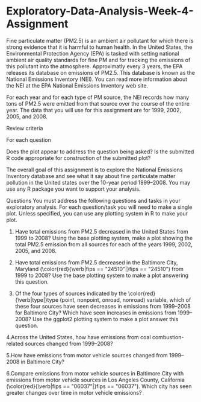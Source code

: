 # Exploratory-Data-Analysis-Week-4-Assignment

Fine particulate matter (PM2.5) is an ambient air pollutant for which there is strong evidence that it is harmful to human health. In the United States, the Environmental Protection Agency (EPA) is tasked with setting national ambient air quality standards for fine PM and for tracking the emissions of this pollutant into the atmosphere. Approximatly every 3 years, the EPA releases its database on emissions of PM2.5. This database is known as the National Emissions Inventory (NEI). You can read more information about the NEI at the EPA National Emissions Inventory web site.

For each year and for each type of PM source, the NEI records how many tons of PM2.5 were emitted from that source over the course of the entire year. The data that you will use for this assignment are for 1999, 2002, 2005, and 2008.

Review criteria

For each question

Does the plot appear to address the question being asked?
Is the submitted R code appropriate for construction of the submitted plot?

The overall goal of this assignment is to explore the National Emissions Inventory database and see what it say about fine particulate matter pollution in the United states over the 10-year period 1999–2008. You may use any R package you want to support your analysis.

Questions
You must address the following questions and tasks in your exploratory analysis. For each question/task you will need to make a single plot. Unless specified, you can use any plotting system in R to make your plot.

  
  1. Have total emissions from PM2.5 decreased in the United States from 1999 to 2008? Using the base plotting system, make a plot showing the total PM2.5 emission from all          sources for each of the years 1999, 2002, 2005, and 2008.
  
  2. Have total emissions from PM2.5 decreased in the Baltimore City, Maryland (\color{red}{\verb|fips == "24510"|}fips == "24510") from 1999 to 2008? Use the base    plotting  system to make a plot answering this question.
  
  3. Of the four types of sources indicated by the \color{red}{\verb|type|}type (point, nonpoint, onroad, nonroad) variable, which of these four sources have seen decreases in        emissions from 1999–2008 for Baltimore City? Which have seen increases in emissions from 1999–2008? Use the ggplot2 plotting system to make a plot answer this question.

  4.Across the United States, how have emissions from coal combustion-related sources changed from 1999–2008?

  5.How have emissions from motor vehicle sources changed from 1999–2008 in Baltimore City?

  6.Compare emissions from motor vehicle sources in Baltimore City with emissions from motor vehicle sources in Los Angeles County, California (\color{red}{\verb|fips ==         "06037"|}fips == "06037"). Which city has seen greater changes over time in motor vehicle emissions?
